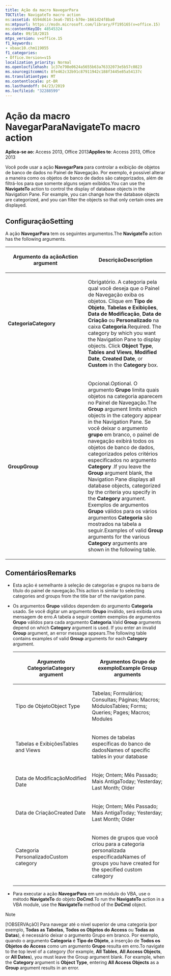 ```yaml
---
title: Ação da macro NavegarPara
TOCTitle: NavigateTo macro action
ms:assetid: 6594d614-3ea6-7851-b70e-1661d24f8ba0
ms:mtpsurl: https://msdn.microsoft.com/library/Ff195165(v=office.15)
ms:contentKeyID: 48545324
ms.date: 09/18/2015
mtps_version: v=office.15
f1_keywords:
- vbaac10.chm119055
f1_categories:
- Office.Version=v15
localization_priority: Normal
ms.openlocfilehash: 1c37e798e0624a5655b63a76332073e5b57c0823
ms.sourcegitcommit: 8fe462c32b91c87911942c188f3445e85a54137c
ms.translationtype: MT
ms.contentlocale: pt-BR
ms.lasthandoff: 04/23/2019
ms.locfileid: "32288599"
---
```

# <a name="navigateto-macro-action"></a><span data-ttu-id="7941f-102">Ação da macro NavegarPara</span><span class="sxs-lookup"><span data-stu-id="7941f-102">NavigateTo macro action</span></span>

<span data-ttu-id="7941f-103">**Aplica-se ao:** Access 2013, Office 2013</span><span class="sxs-lookup"><span data-stu-id="7941f-103">**Applies to**: Access 2013, Office 2013</span></span>

<span data-ttu-id="7941f-p101">Você pode usar a ação **NavegarPara** para controlar a exibição de objetos de banco de dados no Painel de Navegação. Por exemplo, é possível alterar a maneira como os objetos de banco de dados são categorizados, além de filtrá-los para que somente alguns sejam exibidos.</span><span class="sxs-lookup"><span data-stu-id="7941f-p101">You can use the **NavigateTo** action to control the display of database objects in the Navigation Pane. For example, you can change how the database objects are categorized, and you can filter the objects so that only certain ones are displayed.</span></span>

## <a name="setting"></a><span data-ttu-id="7941f-106">Configuração</span><span class="sxs-lookup"><span data-stu-id="7941f-106">Setting</span></span>

<span data-ttu-id="7941f-107">A ação **NavegarPara** tem os seguintes argumentos.</span><span class="sxs-lookup"><span data-stu-id="7941f-107">The **NavigateTo** action has the following arguments.</span></span>

<table>
<colgroup>
<col style="width: 50%" />
<col style="width: 50%" />
</colgroup>
<thead>
<tr class="header">
<th><p><span data-ttu-id="7941f-108">Argumento da ação</span><span class="sxs-lookup"><span data-stu-id="7941f-108">Action argument</span></span></p></th>
<th><p><span data-ttu-id="7941f-109">Descrição</span><span class="sxs-lookup"><span data-stu-id="7941f-109">Description</span></span></p></th>
</tr>
</thead>
<tbody>
<tr class="odd">
<td><p><span data-ttu-id="7941f-110"><strong>Categoria</strong></span><span class="sxs-lookup"><span data-stu-id="7941f-110"><strong>Category</strong></span></span></p></td>
<td><p><span data-ttu-id="7941f-p102">Obrigatório. A categoria pela qual você deseja que o Painel de Navegação exiba os objetos. Clique em <strong>Tipo de Objeto</strong>, <strong>Tabelas e Exibições</strong>, <strong>Data de Modificação</strong>, <strong>Data de Criação</strong> ou <strong>Personalizado</strong> na caixa <strong>Categoria</strong>.</span><span class="sxs-lookup"><span data-stu-id="7941f-p102">Required. The category by which you want the Navigation Pane to display objects. Click <strong>Object Type</strong>, <strong>Tables and Views</strong>, <strong>Modified Date</strong>, <strong>Created Date</strong>, or <strong>Custom</strong> in the <strong>Category</strong> box.</span></span></p></td>
</tr>
<tr class="even">
<td><p><span data-ttu-id="7941f-114"><strong>Group</strong></span><span class="sxs-lookup"><span data-stu-id="7941f-114"><strong>Group</strong></span></span></p></td>
<td><p><span data-ttu-id="7941f-115">Opcional.</span><span class="sxs-lookup"><span data-stu-id="7941f-115">Optional.</span></span> <span data-ttu-id="7941f-116">O argumento <strong>Grupo</strong> limita quais objetos na categoria aparecem no Painel de Navegação.</span><span class="sxs-lookup"><span data-stu-id="7941f-116">The <strong>Group</strong> argument limits which objects in the category appear in the Navigation Pane.</span></span> <span data-ttu-id="7941f-117">Se você deixar o argumento <strong>grupo</strong> em branco, o painel de navegação exibirá todos os objetos de banco de dados, categorizados pelos critérios especificados no argumento <strong>Category</strong> .</span><span class="sxs-lookup"><span data-stu-id="7941f-117">If you leave the <strong>Group</strong> argument blank, the Navigation Pane displays all database objects, categorized by the criteria you specify in the <strong>Category</strong> argument.</span></span> <span data-ttu-id="7941f-118">Exemplos de argumentos <strong>Grupo</strong> válidos para os vários argumentos <strong>Categoria</strong> são mostrados na tabela a seguir.</span><span class="sxs-lookup"><span data-stu-id="7941f-118">Examples of valid <strong>Group</strong> arguments for the various <strong>Category</strong> arguments are shown in the following table.</span></span></p></td>
</tr>
</tbody>
</table>


## <a name="remarks"></a><span data-ttu-id="7941f-119">Comentários</span><span class="sxs-lookup"><span data-stu-id="7941f-119">Remarks</span></span>

- <span data-ttu-id="7941f-120">Esta ação é semelhante à seleção de categorias e grupos na barra de título do painel de navegação.</span><span class="sxs-lookup"><span data-stu-id="7941f-120">This action is similar to selecting categories and groups from the title bar of the navigation pane.</span></span>

- <span data-ttu-id="7941f-p104">Os argumentos **Grupo** válidos dependem do argumento **Categoria** usado. Se você digitar um argumento **Grupo** inválido, será exibida uma mensagem de erro.A tabela a seguir contém exemplos de argumentos **Grupo** válidos para cada argumento **Categoria**.</span><span class="sxs-lookup"><span data-stu-id="7941f-p104">Valid **Group** arguments depend on which **Category** argument is used. If you enter an invalid **Group** argument, an error message appears.The following table contains examples of valid **Group** arguments for each **Category** argument.</span></span>
    
  <table>
  <colgroup>
  <col style="width: 50%" />
  <col style="width: 50%" />
  </colgroup>
  <thead>
  <tr class="header">
  <th><p><span data-ttu-id="7941f-123">Argumento Categoria</span><span class="sxs-lookup"><span data-stu-id="7941f-123">Category argument</span></span></p></th>
  <th><p><span data-ttu-id="7941f-124">Argumentos Grupo de exemplo</span><span class="sxs-lookup"><span data-stu-id="7941f-124">Example Group arguments</span></span></p></th>
  </tr>
  </thead>
  <tbody>
  <tr class="odd">
  <td><p><span data-ttu-id="7941f-125">Tipo de Objeto</span><span class="sxs-lookup"><span data-stu-id="7941f-125">Object Type</span></span></p></td>
  <td><p><span data-ttu-id="7941f-126">Tabelas; Formulários; Consultas; Páginas; Macros; Módulos</span><span class="sxs-lookup"><span data-stu-id="7941f-126">Tables; Forms; Queries; Pages; Macros; Modules</span></span></p></td>
  </tr>
  <tr class="even">
  <td><p><span data-ttu-id="7941f-127">Tabelas e Exibições</span><span class="sxs-lookup"><span data-stu-id="7941f-127">Tables and Views</span></span></p></td>
  <td><p><span data-ttu-id="7941f-128">Nomes de tabelas específicas do banco de dados</span><span class="sxs-lookup"><span data-stu-id="7941f-128">Names of specific tables in your database</span></span></p></td>
  </tr>
  <tr class="odd">
  <td><p><span data-ttu-id="7941f-129">Data de Modificação</span><span class="sxs-lookup"><span data-stu-id="7941f-129">Modified Date</span></span></p></td>
  <td><p><span data-ttu-id="7941f-130">Hoje; Ontem; Mês Passado; Mais Antiga</span><span class="sxs-lookup"><span data-stu-id="7941f-130">Today; Yesterday; Last Month; Older</span></span></p></td>
  </tr>
  <tr class="even">
  <td><p><span data-ttu-id="7941f-131">Data de Criação</span><span class="sxs-lookup"><span data-stu-id="7941f-131">Created Date</span></span></p></td>
  <td><p><span data-ttu-id="7941f-132">Hoje; Ontem; Mês Passado; Mais Antiga</span><span class="sxs-lookup"><span data-stu-id="7941f-132">Today; Yesterday; Last Month; Older</span></span></p></td>
  </tr>
  <tr class="odd">
  <td><p><span data-ttu-id="7941f-133">Categoria Personalizado</span><span class="sxs-lookup"><span data-stu-id="7941f-133">Custom category</span></span></p></td>
  <td><p><span data-ttu-id="7941f-134">Nomes de grupos que você criou para a categoria personalizada especificada</span><span class="sxs-lookup"><span data-stu-id="7941f-134">Names of groups you have created for the specified custom category</span></span></p></td>
  </tr>
  </tbody>
  </table>

- <span data-ttu-id="7941f-135">Para executar a ação **NavegarPara** em um módulo do VBA, use o método **NavigateTo** do objeto **DoCmd**.</span><span class="sxs-lookup"><span data-stu-id="7941f-135">To run the **NavigateTo** action in a VBA module, use the **NavigateTo** method of the **DoCmd** object.</span></span>

> [!NOTE]
> <span data-ttu-id="7941f-p105">[!OBSERVAçãO] Para navegar até o nível superior de uma categoria (por exemplo, **Todas as Tabelas**, **Todos os Objetos do Access** ou **Todas as Datas**), é necessário deixar o argumento Grupo em branco. Por exemplo, quando o argumento **Categoria** é **Tipo de Objeto**, a inserção de **Todos os Objetos do Access** como um argumento **Grupo** resulta em erro.</span><span class="sxs-lookup"><span data-stu-id="7941f-p105">To navigate to the top level of a category (for example, **All Tables**, **All Access Objects**, or **All Dates**), you must leave the Group argument blank. For example, when the **Category** argument is **Object Type**, entering **All Access Objects** as a **Group** argument results in an error.</span></span>


